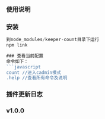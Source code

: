 ### 使用说明

### 安装
```javascript
到node_modules/keeper-count目录下运行
npm link

### 查看当前配置
命令如下：
```javascript
count //进入cadmin模式
.help //查看所有命令及说明
```

### 插件更新日志

### v1.0.0
